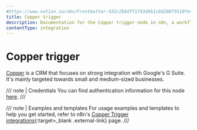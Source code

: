 ```yaml
---
#https://www.notion.so/n8n/Frontmatter-432c2b8dff1f43d4b1c8d20075510fe4
title: Copper trigger
description: Documentation for the Copper trigger node in n8n, a workflow automation platform. Includes details of operations and configuration, and links to examples and credentials information.
contentType: integration
---
```


# Copper trigger

[Copper](https://www.copper.com/) is a CRM that focuses on strong integration with Google's G Suite. It's mainly targeted towards small and medium-sized businesses.

/// note | Credentials
You can find authentication information for this node [here](/integrations/builtin/credentials/copper/).
///

///  note  | Examples and templates
For usage examples and templates to help you get started, refer to n8n's [Copper Trigger integrations](https://n8n.io/integrations/copper-trigger/){:target=_blank .external-link} page.
///
